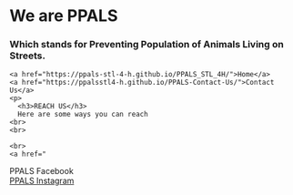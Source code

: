 <html>
  <head>
    <meta charset="utf-8">
    <meta name="viewport" content="width=device-width, initial-scale=1">
    <title>ENGLER PARK</title>
    <link rel="stylesheet" href="style.css">
  </head>
  <body>
    <h1>We are PPALS</h1>
    <h3>Which stands for Preventing Population of Animals Living on Streets.</h3>
    
    <a href="https://ppals-stl-4-h.github.io/PPALS_STL_4H/">Home</a>
    <a href="https://ppalsstl4-h.github.io/PPALS-Contact-Us/">Contact Us</a>
    <p>
      <h3>REACH US</h3>
      Here are some ways you can reach 
    <br>
    <br>
  
    <br>
    <a href="
  <a herf="https://urlzs.com/AW8y">PPALS Facebook</a>
  <br>
  <a href="https://www.instagram.com/4h_ppals/">PPALS Instagram</a>
    </p>
  </body>
</html>


